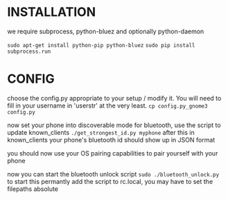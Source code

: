 # INSTALLATION
we require subprocess, python-bluez and optionally python-daemon

`sudo apt-get install python-pip python-bluez`
`sudo pip install subprocess.run`


# CONFIG

choose the config.py appropriate to your setup / modify it. You will need to fill in your username in 'userstr' at the very least.
`cp config.py_gnome3 config.py`

now set your phone into discoverable mode for bluetooth, use the script to update known_clients
`./get_strongest_id.py myphone`
after this in known_clients your phone's bluetooth id should show up in JSON format

you should now use your OS pairing capabilities to pair yourself with your phone

now you can start the bluetooth unlock script
`sudo ./bluetooth_unlock.py`
to start this permantly add the script to rc.local, you may have to set the filepaths absolute
